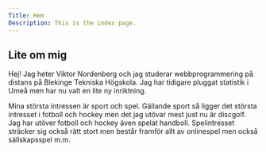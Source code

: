 ```yaml
---
Title: Hem
Description: This is the index page.
---
```


## Lite om mig

Hej! Jag heter Viktor Nordenberg och jag studerar webbprogrammering på distans på Blekinge Tekniska Högskola. Jag har tidigare pluggat statistik i Umeå men har nu valt en lite ny inriktning.

Mina största intressen är sport och spel. Gällande sport så ligger det största intresset i fotboll och hockey men det jag utövar mest just nu är discgolf. Jag har utöver fotboll och hockey även spelat handboll. Spelintresset sträcker sig också rätt stort men består framför allt av onlinespel men också sällskapsspel m.m.
